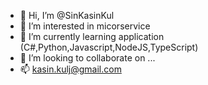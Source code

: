 - 👋 Hi, I’m @SinKasinKul
- 👀 I’m interested in micorservice
- 🌱 I’m currently learning application (C#,Python,Javascript,NodeJS,TypeScript)
- 💞️ I’m looking to collaborate on ...
- 📫 kasin.kulj@gmail.com

<!---
SinKasinKul/SinKasinKul is a ✨ special ✨ repository because its `README.md` (this file) appears on your GitHub profile.
You can click the Preview link to take a look at your changes.
--->
